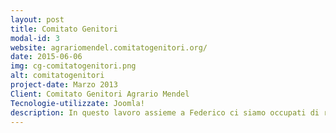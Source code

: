 ```yaml
---
layout: post
title: Comitato Genitori
modal-id: 3
website: agrariomendel.comitatogenitori.org/
date: 2015-06-06
img: cg-comitatogenitori.png
alt: comitatogenitori
project-date: Marzo 2013
Client: Comitato Genitori Agrario Mendel
Tecnologie-utilizzate: Joomla!
description: In questo lavoro assieme a Federico ci siamo occupati di realizzare un portale che potesse aggregare i vari comitati delle diverse scuole, sfortunatamente al momento solo il comitato genitori dell'agrario mendel ha aderito.
---
```

